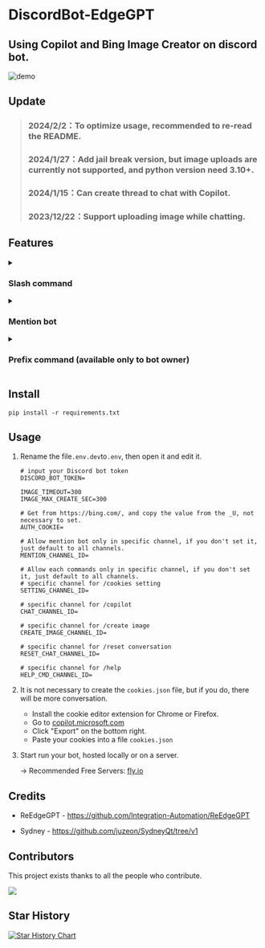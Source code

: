 # DiscordBot-EdgeGPT
## Using Copilot and Bing Image Creator on discord bot.

![demo](https://i.imgur.com/mvg18xh.gif)

## Update
> ### 2024/2/2：To optimize usage, recommended to re-read the README.
> ### 2024/1/27：Add jail break version, but image uploads are currently not supported, and python version need 3.10+.
> ### 2024/1/15：Can create thread to chat with Copilot.
> ### 2023/12/22：Support uploading image while chatting.
   
## Features

<details>
   <summary>
   
   ### Slash command

   </summary>
   
> ### will create a separate chat for each user.
   
* cookies setting(can use personal Bing Cookies): `/cookies setting [cookies_file] [auth_cookie]`
  * Can upload own cookies (get from https://copilot.microsoft.com/) or auth_cookie (get from https://bing.com/, and copy the value from the _U). Supports simultaneous uploads.
  ![setting](https://i.imgur.com/Smca2HO.png)
  
* copilot: `/copilot [version] [style] [type]`
  * A separate thread will be created.
    * [version]：`default` can chat with Copilot, `jailbreak` chat with Sydney, but `jailbreak` image uploads are not currently supported.
    * [style]：Have 3 conversation style can choose, `creative`、`balanced` and `precise`.
    * [type]：Options for thread type, `public` or `private`.

  ![copilot](https://i.imgur.com/ctcGb7I.png)
  
* bing image creator: `/create image [prompt]`
  
  ![bingimage.png](https://i.imgur.com/pSCI1bg.png)

* reset conversation: `/reset conversation`

  ![reset](https://i.imgur.com/7CyEFao.png)
</details>

<details>
   <summary>
   
   ### Mention bot

   </summary>

> ### same function as the slash command, but this will reply all user messages.

* If only the bot is mentioned, you will get a drop-down list of settings.

  ![dropdown1](https://i.imgur.com/XDcnTuC.png)
  ![dropdown2](https://i.imgur.com/azHIUqv.png)
  ![mention1](https://i.imgur.com/BDy0See.png)

</details>

<details>
   <summary>
   
   ### Prefix command (available only to bot owner)

   </summary>
 
 > ### bot owner setting.
   
 * `!unload [file_name_in_cogs_folder]`: Disable command from the specified file.
 * `!load [file_name_in_cogs_folder]`: Enable the command from the specified file.
 
   ![load & unload](https://i.imgur.com/spsyAEG.png)
  
 * `!clean`: Empty discord_bot.log file.
 * `!getLog`: Get discord_bot.log file. Real-time tracking of the bot's operating status.
   
   ![getLog](https://i.imgur.com/LHX4yWV.png)
 
 * `!upload [.txt_file]`: Same as `/cookies setting`, but for default cookies and auth_cookie.
 
   ![upload](https://i.imgur.com/clvPcIM.png)
</details>

## Install
```
pip install -r requirements.txt
```

## Usage
1. Rename the file`.env.dev`to`.env`, then open it and edit it.
   ```env
   # input your Discord bot token
   DISCORD_BOT_TOKEN=
   
   IMAGE_TIMEOUT=300
   IMAGE_MAX_CREATE_SEC=300

   # Get from https://bing.com/, and copy the value from the _U, not necessary to set.
   AUTH_COOKIE=

   # Allow mention bot only in specific channel, if you don't set it, just default to all channels.
   MENTION_CHANNEL_ID=

   # Allow each commands only in specific channel, if you don't set it, just default to all channels.
   # specific channel for /cookies setting
   SETTING_CHANNEL_ID=

   # specific channel for /copilot
   CHAT_CHANNEL_ID=

   # specific channel for /create image
   CREATE_IMAGE_CHANNEL_ID=

   # specific channel for /reset conversation
   RESET_CHAT_CHANNEL_ID=

   # specific channel for /help
   HELP_CMD_CHANNEL_ID=
   ```
   
2. It is not necessary to create the `cookies.json` file, but if you do, there will be more conversation.
   * Install the cookie editor extension for Chrome or Firefox.
   * Go to [copilot.microsoft.com](https://copilot.microsoft.com/)
   * Click "Export" on the bottom right.
   * Paste your cookies into a file `cookies.json`

4. Start run your bot, hosted locally or on a server.

   -> Recommended Free Servers: [fly.io](https://fly.io/)

## Credits
* ReEdgeGPT - https://github.com/Integration-Automation/ReEdgeGPT

* Sydney  - https://github.com/juzeon/SydneyQt/tree/v1

## Contributors

This project exists thanks to all the people who contribute.

[![](https://contrib.rocks/image?repo=FuseFairy/DiscordBot-EdgeGPT)](https://github.com/FuseFairy/DiscordBot-EdgeGPT/graphs/contributors)


## Star History
[![Star History Chart](https://api.star-history.com/svg?repos=FuseFairy/DiscordBot-EdgeGPT&type=Date)](https://star-history.com/#FuseFairy/DiscordBot-EdgeGPT&Date)
